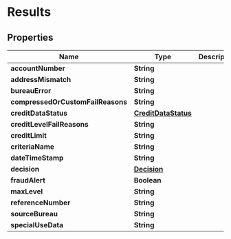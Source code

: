 

# Results


## Properties

| Name | Type | Description | Notes |
|------------ | ------------- | ------------- | -------------|
|**accountNumber** | **String** |  |  [optional] |
|**addressMismatch** | **String** |  |  [optional] |
|**bureauError** | **String** |  |  [optional] |
|**compressedOrCustomFailReasons** | **String** |  |  [optional] |
|**creditDataStatus** | [**CreditDataStatus**](CreditDataStatus.md) |  |  [optional] |
|**creditLevelFailReasons** | **String** |  |  [optional] |
|**creditLimit** | **String** |  |  [optional] |
|**criteriaName** | **String** |  |  [optional] |
|**dateTimeStamp** | **String** |  |  [optional] |
|**decision** | [**Decision**](Decision.md) |  |  [optional] |
|**fraudAlert** | **Boolean** |  |  [optional] |
|**maxLevel** | **String** |  |  [optional] |
|**referenceNumber** | **String** |  |  [optional] |
|**sourceBureau** | **String** |  |  [optional] |
|**specialUseData** | **String** |  |  [optional] |



